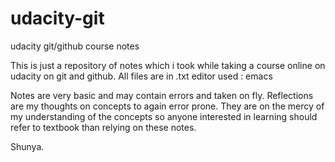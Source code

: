 udacity-git
===========

udacity git/github course notes

This is just a repository of notes which i took while taking a course online on udacity on git and github.
All files are in .txt 
editor used : emacs

Notes are very basic and may contain errors and taken on fly.
Reflections are my thoughts on concepts to again error prone.
They are on the mercy of my understanding of the concepts so anyone interested in learning should refer to textbook than relying on these notes.

Shunya.

